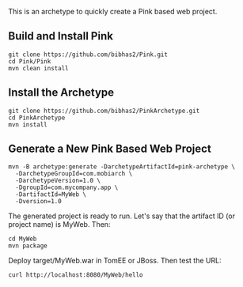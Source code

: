 This is an archetype to quickly create a Pink based web project.

## Build and Install Pink
```
git clone https://github.com/bibhas2/Pink.git
cd Pink/Pink
mvn clean install
```


## Install the Archetype
```
git clone https://github.com/bibhas2/PinkArchetype.git
cd PinkArchetype
mvn install
```

## Generate a New Pink Based Web Project

```
mvn -B archetype:generate -DarchetypeArtifactId=pink-archetype \
  -DarchetypeGroupId=com.mobiarch \
  -DarchetypeVersion=1.0 \
  -DgroupId=com.mycompany.app \
  -DartifactId=MyWeb \
  -Dversion=1.0
```

The generated project is ready to run. Let's say that the artifact ID (or project name) is MyWeb. 
Then:

```
cd MyWeb
mvn package
```

Deploy target/MyWeb.war in TomEE or JBoss. Then test the URL:

```
curl http://localhost:8080/MyWeb/hello
```
